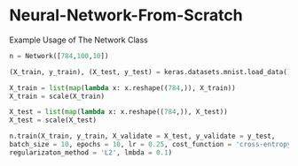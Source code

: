 # Neural-Network-From-Scratch
 Example Usage of The Network Class
 ```python
 n = Network([784,100,10])
 
 (X_train, y_train), (X_test, y_test) = keras.datasets.mnist.load_data()
 
 X_train = list(map(lambda x: x.reshape((784,)), X_train))
 X_train = scale(X_train)

 X_test = list(map(lambda x: x.reshape((784,)), X_test))
 X_test = scale(X_test)

 n.train(X_train, y_train, X_validate = X_test, y_validate = y_test,
 batch_size = 10, epochs = 10, lr = 0.25, cost_function = 'cross-entropy',
 regularizaton_method = 'L2', lmbda = 0.1)
```
